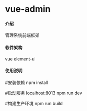 # vue-admin

#### 介绍
管理系统前端框架
#### 软件架构
vue
element-ui

#### 使用说明

#安装依赖
npm install

#启动服务 localhost:8013
npm run dev

#构建生产环境
npm run build